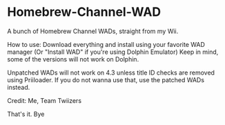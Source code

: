 # Homebrew-Channel-WAD
A bunch of Homebrew Channel WADs, straight from my Wii.

How to use: Download everything and install using your favorite WAD manager (Or "Install WAD" if you're using Dolphin Emulator)
Keep in mind, some of the versions will not work on Dolphin.

Unpatched WADs will not work on 4.3 unless title ID checks are removed using Priiloader. If you do not wanna use that, use the patched WADs instead.

Credit: Me, Team Twiizers

That's it. Bye
